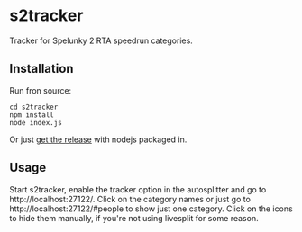 # s2tracker
Tracker for Spelunky 2 RTA speedrun categories.

## Installation
Run fron source:
```
cd s2tracker
npm install
node index.js
```
Or just [get the release](https://github.com/Dregu/s2tracker/releases/latest) with nodejs packaged in.

## Usage
Start s2tracker, enable the tracker option in the autosplitter and go to http://localhost:27122/.
Click on the category names or just go to http://localhost:27122/#people to show just one category.
Click on the icons to hide them manually, if you're not using livesplit for some reason.
